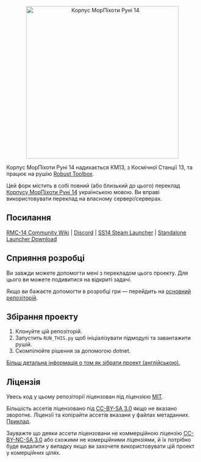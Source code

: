 <p align="center"> <img alt="Корпус МорПіхоти Руні 14" width="400" height="400" src="https://github.com/user-attachments/assets/320ad459-8997-4e5b-9f7e-fc7e7d7dcb73" /></p>

Корпус МорПіхоти Руні 14 надихається КМ13, з Космічної Станції 13, та працює на рушію [Robust Toolbox](https://github.com/space-wizards/RobustToolbox).

Цей форк містить в собі повний (або близький до цього) переклад [Корпусу МорПіхоти Руні 14](https://github.com/RMC-14/RMC-14) українською мовою. Ви вправі використовувати переклад на власному сервері/серверах.

## Посилання

[RMC-14 Community Wiki](https://wiki.rouny-ss14.com/) | [Discord](https://discord.gg/rouny) | [SS14 Steam Launcher](https://store.steampowered.com/app/1255460/Space_Station_14/) | [Standalone Launcher Download](https://spacestation14.io/about/nightlies/)

## Сприяння розробці

Ви завжди можете допомогти мені з перекладом цього проекту. Для цього ви можете подивитися на відкриті задачі.

Якщо ви бажаєте допомогти в розробці гри — перейдить на [основний репозіторій](https://github.com/RMC-14/RMC-14).

## Збірання проекту

1. Клонуйте цій репозіторій.
2. Запустить `RUN_THIS.py` щоб ініціалізувати підмодулі та завантажити рушій.
3. Скомпілюйте рішення за допомогою dotnet.

[Більш детальна інформація о том як зібрати проект (англійською).](https://docs.spacestation14.com/en/general-development/setup.html)

## Ліцензія

Увесь код у цьому репозіторії ліцензован під ліцензією [MIT](https://github.com/space-wizards/space-station-14/blob/master/LICENSE.TXT).

Більшість ассетів ліцензовано під [CC-BY-SA 3.0](https://creativecommons.org/licenses/by-sa/3.0/) якщо не вказано зворотнє. Ліцензії та копірайти ассетів вказани у файлах метаданних. [Приклад](https://github.com/space-wizards/space-station-14/blob/master/Resources/Textures/Objects/Tools/crowbar.rsi/meta.json).

Зауважте що деяки ассети ліцензовани не коммерційною ліцензію [CC-BY-NC-SA 3.0](https://creativecommons.org/licenses/by-nc-sa/3.0/) або схожими не комерційними ліцензіями, й їх потрібно буде видалити у випадку якщо ви захочете використовувати цій проект у комерційних цілях.
